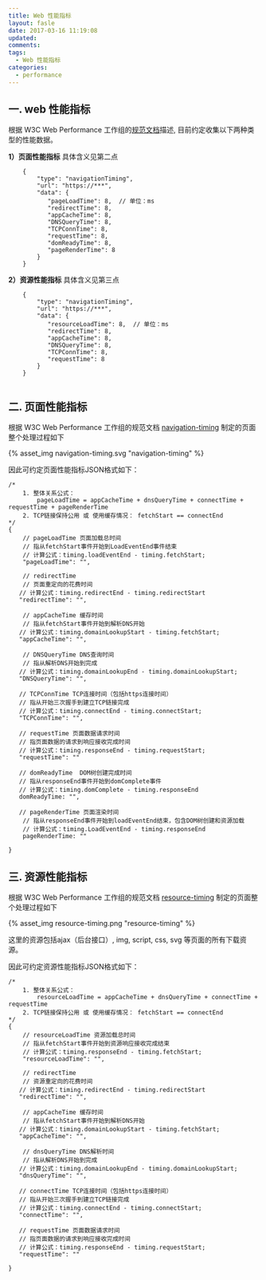 ```yaml
---
title: Web 性能指标 
layout: fasle
date: 2017-03-16 11:19:08
updated:
comments:
tags: 
  - Web 性能指标
categories:
  - performance
---
```


## 一. web 性能指标
根据 W3C Web Performance 工作组的[规范文档](https://w3c.github.io/perf-timing-primer/#)描述, 目前约定收集以下两种类型的性能数据。

**1）页面性能指标** 具体含义见第二点

```
	{
		"type": "navigationTiming",
		"url": "https://***",
		"data": {
		   "pageLoadTime": 8,  // 单位：ms
		   "redirectTime": 8,
		   "appCacheTime": 8,
		   "DNSQueryTime": 8,
		   "TCPConnTime": 8,
		   "requestTime": 8,
		   "domReadyTime": 8,
		   "pageRenderTime": 8
		}
	}
```

**2）资源性能指标** 具体含义见第三点

```
	{
		"type": "navigationTiming",
		"url": "https://***",
		"data": {
		   "resourceLoadTime": 8,  // 单位：ms
		   "redirectTime": 8,
		   "appCacheTime": 8,
		   "DNSQueryTime": 8,
		   "TCPConnTime": 8,
		   "requestTime": 8
		}
	}
		
```


## 二. 页面性能指标 

根据 W3C Web Performance 工作组的规范文档 [navigation-timing](https://w3c.github.io/navigation-timing/) 制定的页面整个处理过程如下

{% asset_img navigation-timing.svg "navigation-timing" %}


因此可约定页面性能指标JSON格式如下：

```
/*
	1. 整体关系公式：
		pageLoadTime = appCacheTime + dnsQueryTime + connectTime + requestTime + pageRenderTime
	2. TCP链接保持公用 或 使用缓存情况： fetchStart == connectEnd 
*/
{
	// pageLoadTime 页面加载总时间
	// 指从fetchStart事件开始到LoadEventEnd事件结束
	// 计算公式：timing.loadEventEnd - timing.fetchStart;
	"pageLoadTime": "",

	// redirectTime
	// 页面重定向的花费时间
   // 计算公式：timing.redirectEnd - timing.redirectStart
   "redirectTime": "",
   
	// appCacheTime 缓存时间
	// 指从fetchStart事件开始到解析DNS开始
   // 计算公式：timing.domainLookupStart - timing.fetchStart;
   "appCacheTime": "",
   
	// DNSQueryTime DNS查询时间
	// 指从解析DNS开始到完成
   // 计算公式：timing.domainLookupEnd - timing.domainLookupStart;
   "DNSQueryTime": "",
   
   // TCPConnTime TCP连接时间（包括https连接时间）
   // 指从开始三次握手到建立TCP链接完成
   // 计算公式：timing.connectEnd - timing.connectStart;
   "TCPConnTime": "",
   
   // requestTime 页面数据请求时间
   // 指页面数据的请求到响应接收完成时间
   // 计算公式：timing.responseEnd - timing.requestStart;
   "requestTime": ""
 
   // domReadyTime  DOM树创建完成时间
   // 指从responseEnd事件开始到domComplete事件
   // 计算公式：timing.domComplete - timing.responseEnd
   domReadyTime: "",
   
   // pageRenderTime 页面渲染时间
	// 指从responseEnd事件开始到loadEventEnd结束，包含DOM树创建和资源加载
	// 计算公式：timing.LoadEventEnd - timing.responseEnd
	pageRenderTime: ""
	
}
```


## 三. 资源性能指标

根据 W3C Web Performance 工作组的规范文档 [resource-timing](https://www.w3.org/TR/resource-timing-1/) 制定的页面整个处理过程如下

{% asset_img resource-timing.png "resource-timing" %}

这里的资源包括ajax（后台接口）, img, script, css, svg 等页面的所有下载资源。

因此可约定资源性能指标JSON格式如下：

```
/*
	1. 整体关系公式：
		resourceLoadTime = appCacheTime + dnsQueryTime + connectTime + requestTime
	2. TCP链接保持公用 或 使用缓存情况： fetchStart == connectEnd 
*/
{
	// resourceLoadTime 资源加载总时间
	// 指从fetchStart事件开始到资源响应接收完成结束
	// 计算公式：timing.responseEnd - timing.fetchStart;
	"resourceLoadTime": "",
	
	// redirectTime
	// 资源重定向的花费时间
   // 计算公式：timing.redirectEnd - timing.redirectStart
   "redirectTime": "",
   
	// appCacheTime 缓存时间
	// 指从fetchStart事件开始到解析DNS开始
   // 计算公式：timing.domainLookupStart - timing.fetchStart;
   "appCacheTime": "",
   
	// dnsQueryTime DNS解析时间
	// 指从解析DNS开始到完成
   // 计算公式：timing.domainLookupEnd - timing.domainLookupStart;
   "dnsQueryTime": "",
   
   // connectTime TCP连接时间（包括https连接时间）
   // 指从开始三次握手到建立TCP链接完成
   // 计算公式：timing.connectEnd - timing.connectStart;
   "connectTime": "",
   
   // requestTime 页面数据请求时间
   // 指页面数据的请求到响应接收完成时间
   // 计算公式：timing.responseEnd - timing.requestStart;
   "requestTime": ""
	
}
```


